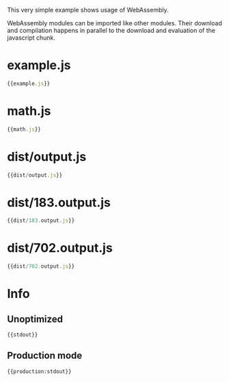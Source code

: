 This very simple example shows usage of WebAssembly.

WebAssembly modules can be imported like other modules. Their download and compilation happens in parallel to the download and evaluation of the javascript chunk.

# example.js

``` javascript
{{example.js}}
```

# math.js

``` javascript
{{math.js}}
```

# dist/output.js

``` javascript
{{dist/output.js}}
```

# dist/183.output.js

``` javascript
{{dist/183.output.js}}
```

# dist/702.output.js

``` javascript
{{dist/702.output.js}}
```

# Info

## Unoptimized

```
{{stdout}}
```

## Production mode

```
{{production:stdout}}
```

